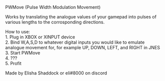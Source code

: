 PWMove (Pulse Width Modulation Movement)

Works by translating the analogue values of your gamepad into pulses of various lengths to the corrosponding directions.

How to use:  
1\. Plug in XBOX or XINPUT device  
2\. Bind W,A,S,D to whatever digital inputs you would like to emulate analogue movement for, for example UP, DOWN, LEFT, and RIGHT in JNES  
3\. Start PWMove  
4\. ???  
5\. Profit  

Made by Elisha Shaddock or eli#8000 on discord
